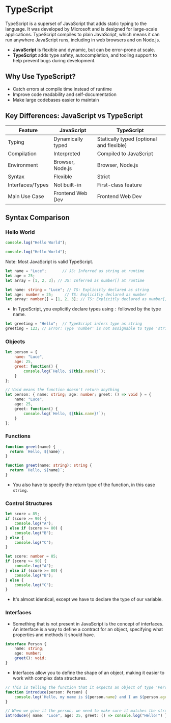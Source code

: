 # TypeScript

TypeScript is a superset of JavaScript that adds static typing to the language. It was developed by Microsoft and is designed for large-scale applications. TypeScript compiles to plain JavaScript, which means it can run anywhere JavaScript runs, including in web browsers and on Node.js.

- **JavaScript** is flexible and dynamic, but can be error-prone at scale.
- **TypeScript** adds type safety, autocompletion, and tooling support to help prevent bugs during development.

## Why Use TypeScript?

- Catch errors at compile time instead of runtime
- Improve code readability and self-documentation
- Make large codebases easier to maintain

## Key Differences: JavaScript vs TypeScript

| Feature              | JavaScript                         | TypeScript                                 |
|----------------------|-------------------------------------|--------------------------------------------|
| Typing               | Dynamically typed                  | Statically typed (optional and flexible)   |
| Compilation          | Interpreted                        | Compiled to JavaScript                     |
| Environment          | Browser, Node.js                       | Browser, Node.js        |
| Syntax               | Flexible                               | Strict                               |
| Interfaces/Types     | Not built-in                       | First-class feature                        |
| Main Use Case        | Frontend Web Dev                       | Frontend Web Dev   |

## Syntax Comparison

### Hello World

```javascript
console.log("Hello World");
```

```typescript
console.log("Hello World");
```

Note: Most JavaScript is valid TypeScript.

```javascript
let name = "Luce";       // JS: Inferred as string at runtime
let age = 25;
let array = [1, 2, 3]; // JS: Inferred as number[] at runtime
```

```typescript
let name: string = "Luce"; // TS: Explicitly declared as string
let age: number = 25;     // TS: Explicitly declared as number
let array: number[] = [1, 2, 3]; // TS: Explicitly declared as number[]
```

- In TypeScript, you explicitly declare types using `:` followed by the type name.

```typescript
let greeting = "Hello";  // TypeScript infers type as string
greeting = 123; // Error: Type 'number' is not assignable to type 'string'
```

### Objects

```javascript
let person = {
    name: "Luce",
    age: 25,
    greet: function() {
        console.log(`Hello, ${this.name}!`);
    }
};
```

```typescript
// Void means the function doesn't return anything
let person: { name: string; age: number; greet: () => void } = {
    name: "Luce",
    age: 25,
    greet: function() {
        console.log(`Hello, ${this.name}!`);
    }
};
```

### Functions

```javascript
function greet(name) {
  return `Hello, ${name}`;
}
```

```typescript
function greet(name: string): string {
  return `Hello, ${name}`;
}
```

- You also have to specify the return type of the function, in this case `string`.

### Control Structures

```javascript
let score = 85;
if (score >= 90) {
    console.log("A");
} else if (score >= 80) {
    console.log("B");
} else {
    console.log("C");
}
```

```typescript
let score: number = 85;
if (score >= 90) {
    console.log("A");
} else if (score >= 80) {
    console.log("B");
} else {
    console.log("C");
}
```

- It's almost identical, except we have to declare the type of our variable.

### Interfaces

- Something that is not present in JavaScript is the concept of interfaces. An interface is a way to define a contract for an object, specifying what properties and methods it should have.

```typescript
interface Person {
    name: string;
    age: number;
    greet(): void;
}
```

- Interfaces allow you to define the shape of an object, making it easier to work with complex data structures.

```typescript
// This is telling the function that it expects an object of type 'Person'
function introduce(person: Person) {
    console.log(`Hello, my name is ${person.name} and I am ${person.age} years old.`);
}

// When we give it the person, we need to make sure it matches the structure of the interface
introduce({ name: "Luce", age: 25, greet: () => console.log("Hello!") });
```